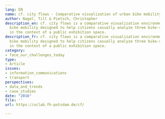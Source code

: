 ```yaml
---
lang: EN
name: cf. city flows - Comparative visualization of urban bike mobility
author: Nagel, Till & Pietsch, Christopher
description_en: cf. city flows is a comparative visualization environment of urban
  bike mobility designed to help citizens casually analyze three bike-sharing systems
  in the context of a public exhibition space.
description_fr: cf. city flows is a comparative visualization environment of urban
  bike mobility designed to help citizens casually analyze three bike-sharing systems
  in the context of a public exhibition space.
category:
- face_our_challenges_today
type:
- Article
issues:
- information_communications
- transport
perspectives:
- data_and_trends
- case_studies
date: "2016"
file: ''
url: https://uclab.fh-potsdam.de/cf/

---
```

